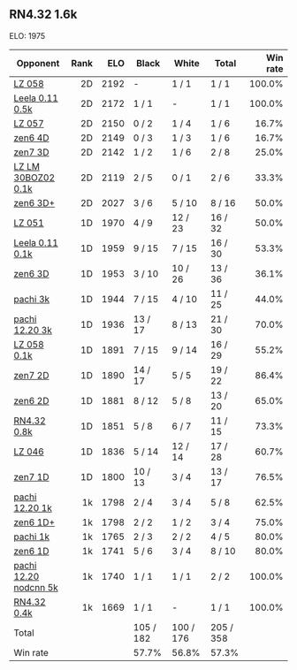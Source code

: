 ## RN4.32 1.6k ##

ELO: 1975

Opponent | Rank | ELO | Black | White | Total | Win rate
---------|-----:|----:|-------|-------|-------|-------:
[LZ 058](LZ%20058.md) | 2D | 2192 | - | 1 / 1 | 1 / 1 | 100.0%
[Leela 0.11 0.5k](Leela%200.11%200.5k.md) | 2D | 2172 | 1 / 1 | - | 1 / 1 | 100.0%
[LZ 057](LZ%20057.md) | 2D | 2150 | 0 / 2 | 1 / 4 | 1 / 6 | 16.7%
[zen6 4D](zen6%204D.md) | 2D | 2149 | 0 / 3 | 1 / 3 | 1 / 6 | 16.7%
[zen7 3D](zen7%203D.md) | 2D | 2142 | 1 / 2 | 1 / 6 | 2 / 8 | 25.0%
[LZ LM 30BOZ02 0.1k](LZ%20LM%2030BOZ02%200.1k.md) | 2D | 2119 | 2 / 5 | 0 / 1 | 2 / 6 | 33.3%
[zen6 3D+](zen6%203D+.md) | 2D | 2027 | 3 / 6 | 5 / 10 | 8 / 16 | 50.0%
[LZ 051](LZ%20051.md) | 1D | 1970 | 4 / 9 | 12 / 23 | 16 / 32 | 50.0%
[Leela 0.11 0.1k](Leela%200.11%200.1k.md) | 1D | 1959 | 9 / 15 | 7 / 15 | 16 / 30 | 53.3%
[zen6 3D](zen6%203D.md) | 1D | 1953 | 3 / 10 | 10 / 26 | 13 / 36 | 36.1%
[pachi 3k](pachi%203k.md) | 1D | 1944 | 7 / 15 | 4 / 10 | 11 / 25 | 44.0%
[pachi 12.20 3k](pachi%2012.20%203k.md) | 1D | 1936 | 13 / 17 | 8 / 13 | 21 / 30 | 70.0%
[LZ 058 0.1k](LZ%20058%200.1k.md) | 1D | 1891 | 7 / 15 | 9 / 14 | 16 / 29 | 55.2%
[zen7 2D](zen7%202D.md) | 1D | 1890 | 14 / 17 | 5 / 5 | 19 / 22 | 86.4%
[zen6 2D](zen6%202D.md) | 1D | 1881 | 8 / 12 | 5 / 8 | 13 / 20 | 65.0%
[RN4.32 0.8k](RN4.32%200.8k.md) | 1D | 1851 | 5 / 8 | 6 / 7 | 11 / 15 | 73.3%
[LZ 046](LZ%20046.md) | 1D | 1836 | 5 / 14 | 12 / 14 | 17 / 28 | 60.7%
[zen7 1D](zen7%201D.md) | 1D | 1800 | 10 / 13 | 3 / 4 | 13 / 17 | 76.5%
[pachi 12.20 1k](pachi%2012.20%201k.md) | 1k | 1798 | 2 / 4 | 3 / 4 | 5 / 8 | 62.5%
[zen6 1D+](zen6%201D+.md) | 1k | 1798 | 2 / 2 | 1 / 2 | 3 / 4 | 75.0%
[pachi 1k](pachi%201k.md) | 1k | 1765 | 2 / 3 | 2 / 2 | 4 / 5 | 80.0%
[zen6 1D](zen6%201D.md) | 1k | 1741 | 5 / 6 | 3 / 4 | 8 / 10 | 80.0%
[pachi 12.20 nodcnn 5k](pachi%2012.20%20nodcnn%205k.md) | 1k | 1740 | 1 / 1 | 1 / 1 | 2 / 2 | 100.0%
[RN4.32 0.4k](RN4.32%200.4k.md) | 1k | 1669 | 1 / 1 | - | 1 / 1 | 100.0%
Total | | | 105 / 182 | 100 / 176 | 205 / 358 | 
Win rate| | | 57.7% | 56.8% | 57.3% | 

